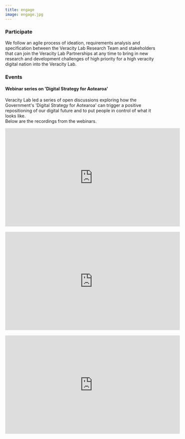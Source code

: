 ```yaml
---
title: engage
image: engage.jpg
---
```


<section>
	<h3 class="major">Participate</h3>
<p>We follow an agile process of ideation, requirements analysis and specification 
between the Veracity Lab Research Team and stakeholders that can join 
the Veracity Lab Partnerships at any time to bring 
in new research and development challenges of high priority for a high 
veracity digital nation into the Veracity Lab. 
</p>
</section>

<section>
	<h3 class="major">Events</h3>
	<h4> Webinar series on 'Digital Strategy for Aotearoa'</h4>
    <p> Veracity Lab led a series of open discussions exploring how the Government's 'Digital Strategy for Aotearoa' can trigger a positive repositioning of our digital future and to put people in control of what it looks like.
    <br>
    Below are the recordings from the webinars.
    </p>
<div class="video-container">
    <iframe width="560" height="315" src="https://www.youtube.com/embed/MWs__lCQe2w" title="YouTube video player" frameborder="0" allow="accelerometer; autoplay; clipboard-write; encrypted-media; gyroscope; picture-in-picture" allowfullscreen></iframe>
</div>
    <br>
<div class="video-container">
    <iframe width="560" height="315" src="https://www.youtube.com/embed/cfGtDO-uEW4" title="YouTube video player" frameborder="0" allow="accelerometer; autoplay; clipboard-write; encrypted-media; gyroscope; picture-in-picture" allowfullscreen></iframe>
</div>
    <br>
<div class="video-container">
    <iframe width="560" height="315" src="https://www.youtube.com/embed/UlE4XOGkUwo" title="YouTube video player" frameborder="0" allow="accelerometer; autoplay; clipboard-write; encrypted-media; gyroscope; picture-in-picture" allowfullscreen></iframe>
</div>

</section>
<!-- 
<section>
	<h3 class="major">Enroll</h3>
    <p>student notices/ scholarships etc</p>
</section>

<section>
	<h3 class="major">Training</h3>
    <p>webinars etc</p>
</section> -->
